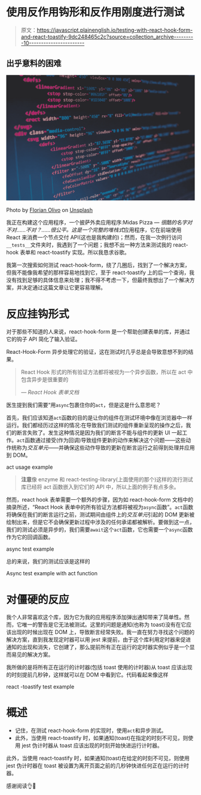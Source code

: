 # 使用反作用钩形和反作用刚度进行测试

> 原文：<https://javascript.plainenglish.io/testing-with-react-hook-form-and-react-toastify-9dc248465c2c?source=collection_archive---------10----------------------->

## 出乎意料的困难

![](img/f3945fadc53c7c273d132b77e69116f0.png)

Photo by [Florian Olivo](https://unsplash.com/@florianolv?utm_source=unsplash&utm_medium=referral&utm_content=creditCopyText) on [Unsplash](https://unsplash.com/s/photos/code?utm_source=unsplash&utm_medium=referral&utm_content=creditCopyText)

我正在构建这个应用程序，一个披萨外卖应用程序:Midas Pizza — *很酷的名字对不对……不对？……很公平。*这是一个完整的*堆栈式*应用程序，它在前端使用 React 来消费一个节点交付 API(这也是我构建的)；然而，在我一次例行访问`__tests__`文件夹时，我遇到了一个问题；我想不出一种方法来测试我的 react-hook 表单和 react-toastify 实现。所以我恳求谷歌。

我第一次搜索如何测试 react-hook-form，绕了几圈后，找到了一个解决方案，但我不能像我希望的那样容易地找到它，至于 react-toastify 上的后一个查询，我没有找到足够的具体信息来处理；我不得不考虑一下，但最终我想出了一个解决方案，并决定通过这篇文章让它更容易理解。

# 反应挂钩形式

对于那些不知道的人来说，react-hook-form 是一个帮助创建表单的库，并通过它的钩子 API 简化了输入验证。

React-Hook-Form 异步处理它的验证，这在测试时几乎总是会导致意想不到的结果。

> React Hook 形式的所有验证方法都将被视为一个异步函数，所以在 act 中包含异步是很重要的
> 
> *— React Hook 表单文档*

医生提到我们需要“用`async`包裹住你的`act`，但是这是什么意思呢？

首先，我们应该知道`act`函数的目的是让你的组件在测试环境中像在浏览器中一样运行。我们都经历过这样的情况:在导致我们测试的组件重新呈现的操作之后，我们的断言失败了。发生这种情况是因为我们的断言不能与组件的更新 UI 一起工作。`act`函数通过接受(作为回调)导致组件更新的动作来解决这个问题——这些动作统称为*交互单元*——并确保这些动作导致的更新在断言运行之前得到处理并应用到 DOM。

act usage example

> **注意**像 enzyme 和 react-testing-library(上面使用的那个)这样的流行测试库已经将 act 函数嵌入到它们的 API 中，所以上面的例子有点多余。

然而，react hook 表单需要一个额外的步骤，因为如 react-hook-form 文档中的摘录所述，“React Hook 表单中的所有验证方法都将被视为`async`函数”。`act`函数将确保在我们的断言运行之前，测试期间由组件上的*交互单元*引起的 DOM 更新被绘制出来，但是它不会确保更新过程中涉及的任何承诺都被解析。要做到这一点，我们的测试必须是异步的，我们需要`await`这个`act`函数，它也需要一个`async`函数作为它的回调函数。

async test example

总的来说，我们的测试应该是这样的

Async test example with act function

# 对僵硬的反应

我个人非常喜欢这个库，因为它为我的应用程序添加弹出通知带来了简单性。然而，它唯一的警告是它无法被测试。这里的问题是通知(也称为 toast)没有在它应该出现的时候出现在 DOM 上，导致断言经常失败。我一直在努力寻找这个问题的解决方案，直到我发现定时器可以用 jest 来提前，由于这个库利用定时器来促进通知的出现和消失，它创建了，那么提前所有正在运行的定时器实例似乎是一个显而易见的解决方案。

我所做的是将所有正在运行的计时器(包括 toast 使用的计时器)从 toast 应该出现的时刻提前几秒钟，这样就可以在 DOM 中看到它。代码看起来像这样

react -toastify test example

# 概述

*   记住，在测试 react-hook-form 的实现时，使用`act`和异步测试。
*   此外，当使用 react-toastify 时，如果通知(toast)在指定的时刻不可见，则使用 jest 伪计时器从 toast 应该出现的时刻开始快进运行计时器。

此外，当使用 react-toastify 时，如果通知(toast)在给定的时刻不可见，则使用 jest 伪计时器在 toast 被设置为离开页面之前的几秒钟快进任何正在运行的计时器。

感谢阅读👌🚀
